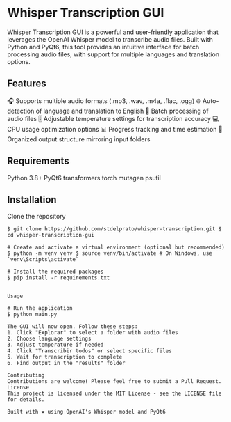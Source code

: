 # Whisper Transcription GUI

Whisper Transcription GUI is a powerful and user-friendly application that leverages the OpenAI Whisper model to transcribe audio files. Built with Python and PyQt6, this tool provides an intuitive interface for batch processing audio files, with support for multiple languages and translation options.

## Features

🎧 Supports multiple audio formats (.mp3, .wav, .m4a, .flac, .ogg)
🌐 Auto-detection of language and translation to English
🔢 Batch processing of audio files
🎚️ Adjustable temperature settings for transcription accuracy
💻 CPU usage optimization options
📊 Progress tracking and time estimation
📁 Organized output structure mirroring input folders

## Requirements

Python 3.8+ PyQt6 transformers torch mutagen psutil

## Installation

Clone the repository
```console
$ git clone https://github.com/stdelprato/whisper-transcription.git $ cd whisper-transcription-gui

# Create and activate a virtual environment (optional but recommended)
$ python -m venv venv $ source venv/bin/activate # On Windows, use `venv\Scripts\activate`

# Install the required packages
$ pip install -r requirements.txt


Usage

# Run the application
$ python main.py

The GUI will now open. Follow these steps:
1. Click "Explorar" to select a folder with audio files
2. Choose language settings
3. Adjust temperature if needed
4. Click "Transcribir todos" or select specific files
5. Wait for transcription to complete
6. Find output in the "results" folder

Contributing
Contributions are welcome! Please feel free to submit a Pull Request.
License
This project is licensed under the MIT License - see the LICENSE file for details.

Built with ❤️ using OpenAI's Whisper model and PyQt6